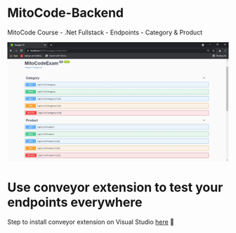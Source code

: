 # MitoCode-Backend
MitoCode Course - .Net Fullstack - Endpoints - Category & Product

![Image](https://raw.githubusercontent.com/juniorsaraviao/MitoCode-Backend/master/MitoCodeExamResources/MitoCodeEndpoints.jpg)  

# Use conveyor extension to test your endpoints everywhere
Step to install conveyor extension on Visual Studio [here](https://keyoti.com/products/conveyor/index.html) :rocket:
